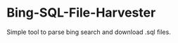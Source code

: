 Bing-SQL-File-Harvester
=======================

Simple tool to parse bing search and download .sql files. 